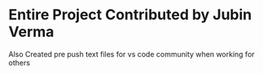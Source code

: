 # Entire Project Contributed by Jubin Verma
Also Created pre push text files for vs code community when working for others
